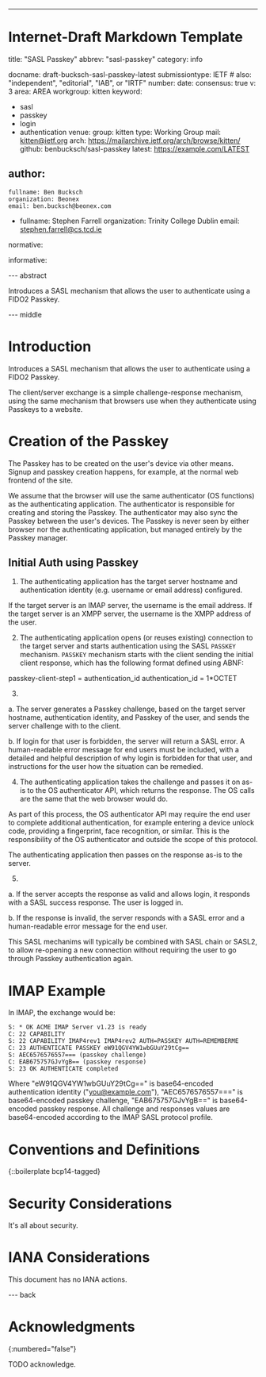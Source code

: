---
###
# Internet-Draft Markdown Template
title: "SASL Passkey"
abbrev: "sasl-passkey"
category: info

docname: draft-bucksch-sasl-passkey-latest
submissiontype: IETF  # also: "independent", "editorial", "IAB", or "IRTF"
number:
date:
consensus: true
v: 3
area: AREA
workgroup: kitten
keyword:
 - sasl
 - passkey
 - login
 - authentication
venue:
  group: kitten
  type: Working Group
  mail: kitten@ietf.org
  arch: https://mailarchive.ietf.org/arch/browse/kitten/
  github: benbucksch/sasl-passkey
  latest: https://example.com/LATEST

author:
 -
    fullname: Ben Bucksch
    organization: Beonex
    email: ben.bucksch@beonex.com
 -
    fullname: Stephen Farrell
    organization: Trinity College Dublin
    email: stephen.farrell@cs.tcd.ie

normative:

informative:


--- abstract

Introduces a SASL mechanism that allows the user to authenticate using a FIDO2 Passkey.

--- middle

# Introduction

Introduces a SASL mechanism that allows the user to authenticate using a FIDO2 Passkey.

The client/server exchange is a simple challenge-response mechanism,
using the same mechanism that browsers use when they authenticate
using Passkeys to a website.

# Creation of the Passkey

The Passkey has to be created on the user's device via other means.
Signup and passkey creation happens, for example, at the normal
web frontend of the site.

We assume that the browser will use the same authenticator (OS functions) as the authenticating application. The authenticator
is responsible for creating and storing the Passkey. The
authenticator may also sync the Passkey between the user's devices.
The Passkey is never seen by either browser nor the authenticating
application, but managed entirely by the Passkey manager.

## Initial Auth using Passkey

1. The authenticating application has the target server hostname
and authentication identity (e.g. username or email address) configured.

If the target server is an IMAP server, the username is the email address. If the target server is an XMPP server, the username is the
XMPP address of the user.

2. The authenticating application opens (or reuses existing) connection to the target server and starts authentication using the SASL `PASSKEY` mechanism.
`PASSKEY` mechanism starts with the client sending the initial client response,
which has the following format defined using ABNF:

passkey-client-step1 = authentication_id
authentication_id    = 1*OCTET

3.
  a. The server generates a Passkey challenge, based on the
  target server hostname, authentication identity, and Passkey of the user,
  and sends the server challenge with to the client.

  b. If login for that user is forbidden, the server will return a
  SASL error. A human-readable error message for end users
  must be included, with a detailed and helpful description of why
  login is forbidden for that user, and instructions for the user
  how the situation can be remedied.

4. The authenticating application takes the challenge and passes it
on as-is to the OS authenticator API, which returns the response.
The OS calls are the same that the web browser would do.

As part of this process, the OS authenticator API may require
the end user to complete additional authentication, for example
entering a device unlock code, providing a fingerprint,
face recognition, or similar. This is the responsibility of the
OS authenticator and outside the scope of this protocol.

The authenticating application then passes on the response
as-is to the server.

5.
  a. If the server accepts the response as valid and allows login,
  it responds with a SASL success response. The user is logged in.

  b. If the response is invalid, the server responds with a
  SASL error and a human-readable error message for the end user.

This SASL mechanims will typically be combined with SASL chain
or SASL2, to allow re-opening a new connection without requiring
the user to go through Passkey authentication again.

# IMAP Example

In IMAP, the exchange would be:
```
S: * OK ACME IMAP Server v1.23 is ready
C: 22 CAPABILITY
S: 22 CAPABILITY IMAP4rev1 IMAP4rev2 AUTH=PASSKEY AUTH=REMEMBERME
C: 23 AUTHENTICATE PASSKEY eW91QGV4YW1wbGUuY29tCg==
S: AEC6576576557=== (passkey challenge)
C: EAB675757GJvYgB== (passkey response)
S: 23 OK AUTHENTICATE completed
```

Where "eW91QGV4YW1wbGUuY29tCg==" is base64-encoded authentication identity ("you@example.com"),
"AEC6576576557===" is base64-encoded passkey challenge,
"EAB675757GJvYgB==" is base64-encoded passkey response.
All challenge and responses values are base64-encoded according to the IMAP SASL protocol profile.

# Conventions and Definitions

{::boilerplate bcp14-tagged}


# Security Considerations

It's all about security.

# IANA Considerations

This document has no IANA actions.


--- back

# Acknowledgments
{:numbered="false"}

TODO acknowledge.
